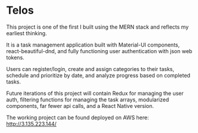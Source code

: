 # Telos

This project is one of the first I built using the MERN stack and reflects my earliest thinking. 

It is a task management application built with Material-UI components, react-beautiful-dnd, and fully functioning user authentication with json web tokens.

Users can register/login, create and assign categories to their tasks, schedule and prioritize by date, and analyze progress based on completed tasks. 

Future iterations of this project will contain Redux for managing the user auth, filtering functions for managing the task arrays, modularized components, far fewer api calls, and a React Native version. 

The working project can be found deployed on AWS here: http://3.135.223.144/ 
